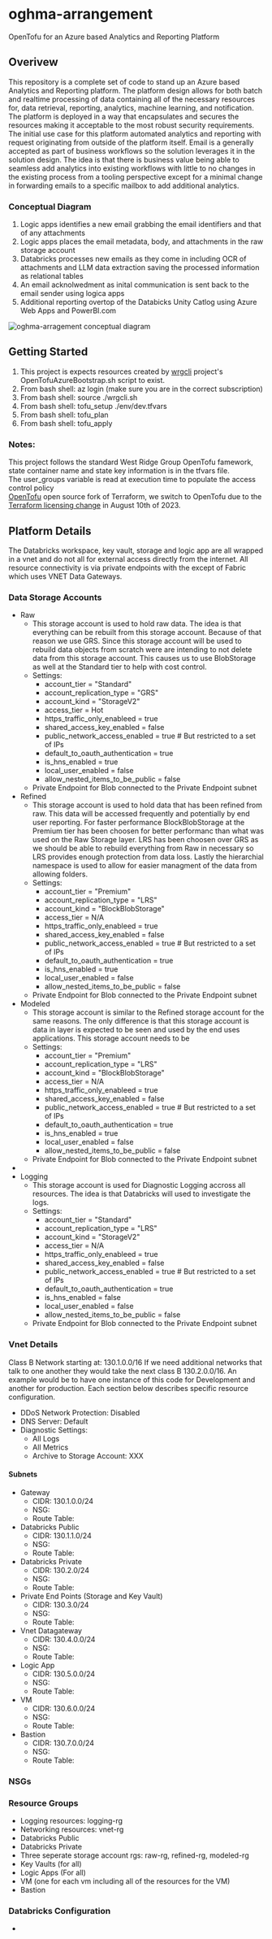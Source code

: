 # oghma-arrangement
OpenTofu for an Azure based Analytics and Reporting Platform

## Overivew
This repository is a complete set of code to stand up an Azure based Analytics and Reporting platform. The platform design allows for both batch and realtime processing of data containing all of the necessary resources for, data retrieval, reporting, analytics, machine learning, and notification. The platform is deployed in a way that encapsulates and secures the resources making it acceptable to the most robust security requirements. The initial use case for this platform automated analytics and reporting with request originating from outside of the platform itself. Email is a generally accepted as part of business workflows so the solution leverages it in the solution design. The idea is that there is business value being able to seamless add analytics into existing workflows with little to no changes in the existing process from a tooling perspective except for a minimal change in forwarding emails to a specific mailbox to add additional analytics.

### Conceptual Diagram
1. Logic apps identifies a new email grabbing the email identifiers and that of any attachments
2. Logic apps places the email metadata, body, and attachments in the raw storage account
3. Databricks processes new emails as they come in including OCR of attachments and LLM data extraction saving the processed information as relational tables
4. An email acknolwedment as inital communication is sent back to the email sender using logica apps
5. Additional reporting overtop of the Databicks Unity Catlog using Azure Web Apps and PowerBI.com

![oghma-arragement conceptual diagram](./wrg-analytics-conceptual.png)

## Getting Started
1. This project is expects resources created by [wrgcli](https://github.com/westridgegroup/wrgcli) project's OpenTofuAzureBootstrap.sh script to exist.	
2. From bash shell: az login (make sure you are in the correct subscription)
3. From bash shell: source ./wrgcli.sh 
4. From bash shell: tofu_setup ./env/dev.tfvars
4. From bash shell: tofu_plan 	
5. From bash shell: tofu_apply 

### Notes: 
This project follows the standard West Ridge Group OpenTofu famework, state container name and state key information is in the tfvars file. \
The user_groups variable is read at execution time to populate the access control policy \
[OpenTofu](https://opentofu.org) open source fork of Terraform, we switch to OpenTofu due to the [Terraform licensing change](https://www.hashicorp.com/en/license-faq) in August 10th of 2023.

## Platform Details
The Databricks workspace, key vault, storage and logic app are all wrapped in a vnet and do not all for external access directly from the internet.   All resource connectivity is via private endpoints with the except of Fabric which uses VNET Data Gateways.

### Data Storage Accounts
- Raw
    - This storage account is used to hold raw data.  The idea is that everything can be rebuilt from this storage account.  Because of that reason we use GRS.  Since this storage account will be used to rebuild data objects from scratch were are intending to not delete data from this storage account.  This causes us to use BlobStorage as well at the Standard tier to help with cost control.  
    - Settings:
        - account_tier = "Standard"
        - account_replication_type = "GRS"
        - account_kind = "StorageV2"
        - access_tier = Hot
        - https_traffic_only_enableed = true
        - shared_access_key_enabled = false
        - public_network_access_enabled = true # But restricted to a set of IPs
        - default_to_oauth_authentication = true
        - is_hns_enabled = true 
        - local_user_enabled = false
        - allow_nested_items_to_be_public = false
    - Private Endpoint for Blob connected to the Private Endpoint subnet
- Refined
    - This storage account is used to hold data that has been refined from raw.  This data will be accessed frequently and potentially by end user reporting.   For faster performance BlockBlobStorage at the Premium tier has been choosen for better performanc than what was used on the Raw Storage layer.  LRS has been choosen over GRS as we should be able to rebuild everything from Raw in necessary so LRS provides enough protection from data loss.  Lastly the hierarchial namespace is used to allow for easier managment of the data from allowing folders.  
    - Settings:
        - account_tier = "Premium"
        - account_replication_type = "LRS"
        - account_kind = "BlockBlobStorage"
        - access_tier = N/A
        - https_traffic_only_enableed = true
        - shared_access_key_enabled = false
        - public_network_access_enabled = true # But restricted to a set of IPs
        - default_to_oauth_authentication = true
        - is_hns_enabled = true 
        - local_user_enabled = false
        - allow_nested_items_to_be_public = false
    - Private Endpoint for Blob connected to the Private Endpoint subnet
- Modeled
    - This storage account is similar to the Refined storage account for the same reasons.  The only difference is that this storage account is data in layer is expected to be seen and used by the end uses applications.  This storage account needs to be 
    - Settings:
        - account_tier = "Premium"
        - account_replication_type = "LRS"
        - account_kind = "BlockBlobStorage"
        - access_tier = N/A
        - https_traffic_only_enableed = true
        - shared_access_key_enabled = false
        - public_network_access_enabled = true # But restricted to a set of IPs
        - default_to_oauth_authentication = true
        - is_hns_enabled = true 
        - local_user_enabled = false
        - allow_nested_items_to_be_public = false
    - Private Endpoint for Blob connected to the Private Endpoint subnet
-   
- Logging
    - This storage account is used for Diagnostic Logging accross all resources.  The idea is that Databricks will used to investigate the logs.
    - Settings:
        - account_tier = "Standard"
        - account_replication_type = "LRS"
        - account_kind = "StorageV2"
        - access_tier = N/A
        - https_traffic_only_enableed = true
        - shared_access_key_enabled = false
        - public_network_access_enabled = true # But restricted to a set of IPs
        - default_to_oauth_authentication = true
        - is_hns_enabled = false 
        - local_user_enabled = false
        - allow_nested_items_to_be_public = false
    - Private Endpoint for Blob connected to the Private Endpoint subnet

### Vnet Details
Class B Network starting at: 130.1.0.0/16
If we need additional networks that talk to one another they would take the next class B 130.2.0.0/16.  An example would be to have one instance of this code for Development and another for production.  Each section below describes specific resource configuration.  
- DDoS Network Protection: Disabled
- DNS Server: Default
- Diagnostic Settings:
    - All Logs
    - All Metrics
    - Archive to Storage Account: XXX

#### Subnets
- Gateway 
    - CIDR: 130.1.0.0/24
    - NSG:
    - Route Table:
- Databricks Public 
    - CIDR: 130.1.1.0/24
    - NSG:
    - Route Table:
- Databricks Private 
    - CIDR: 130.2.0/24
    - NSG:
    - Route Table:
- Private End Points (Storage and Key Vault) 
    - CIDR: 130.3.0/24
    - NSG:
    - Route Table:
- Vnet Datagateway 
    - CIDR: 130.4.0.0/24
    - NSG:
    - Route Table:
- Logic App 
    - CIDR: 130.5.0.0/24
    - NSG:
    - Route Table:
- VM 
    - CIDR: 130.6.0.0/24
    - NSG:
    - Route Table:
- Bastion 
    - CIDR: 130.7.0.0/24
    - NSG:
    - Route Table:

### NSGs

### Resource Groups
- Logging resources: logging-rg
- Networking resources: vnet-rg
- Databricks Public
- Databricks Private
- Three seperate storage account rgs: raw-rg, refined-rg, modeled-rg
- Key Vaults (for all)
- Logic Apps (For all)
- VM (one for each vm including all of the resources for the VM)
- Bastion

 ### Databricks Configuration
 - 